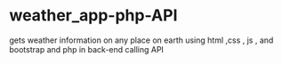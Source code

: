 # weather_app-php-API
gets weather information on any place on earth using html ,css , js , and bootstrap and  php in back-end calling API 
